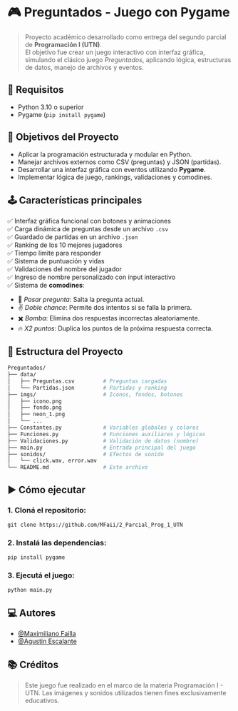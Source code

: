 
# 🎮 Preguntados - Juego con Pygame

> Proyecto académico desarrollado como entrega del segundo parcial de **Programación I (UTN)**.  
> El objetivo fue crear un juego interactivo con interfaz gráfica, simulando el clásico juego *Preguntados*, aplicando lógica, estructuras de datos, manejo de archivos y eventos.



## 📌 Requisitos
- Python 3.10 o superior
- Pygame (`pip install pygame`)
## 🧠 Objetivos del Proyecto
- Aplicar la programación estructurada y modular en Python.
- Manejar archivos externos como CSV (preguntas) y JSON (partidas).
- Desarrollar una interfaz gráfica con eventos utilizando **Pygame**.
- Implementar lógica de juego, rankings, validaciones y comodines.
## 🕹️ Características principales
✅ Interfaz gráfica funcional con botones y animaciones  
✅ Carga dinámica de preguntas desde un archivo `.csv`  
✅ Guardado de partidas en un archivo `.json`  
✅ Ranking de los 10 mejores jugadores  
✅ Tiempo límite para responder  
✅ Sistema de puntuación y vidas  
✅ Validaciones del nombre del jugador  
✅ Ingreso de nombre personalizado con input interactivo  
✅ Sistema de **comodines**:
- 🎯 *Pasar pregunta*: Salta la pregunta actual.
- ✌️ *Doble chance*: Permite dos intentos si se falla la primera.
- ✖️ *Bomba*: Elimina dos respuestas incorrectas aleatoriamente.
- 🔥 *X2 puntos*: Duplica los puntos de la próxima respuesta correcta.
## 📂 Estructura del Proyecto
```bash
Preguntados/
├── data/
│   ├── Preguntas.csv         # Preguntas cargadas
│   └── Partidas.json         # Partidas y ranking
├── imgs/                     # Iconos, fondos, botones
│   ├── icono.png
│   ├── fondo.png
│   ├── neon_1.png
│   └── ...
├── Constantes.py             # Variables globales y colores
├── Funciones.py              # Funciones auxiliares y lógicas
├── Validaciones.py           # Validación de datos (nombre)
├── main.py                   # Entrada principal del juego
├── sonidos/                  # Efectos de sonido
│   └── click.wav, error.wav
└── README.md                 # Este archivo
```
## ▶️ Cómo ejecutar
### 1. Cloná el repositorio:
```
git clone https://github.com/MFaii/2_Parcial_Prog_1_UTN
```
### 2. Instalá las dependencias:
```
pip install pygame
```
### 3.  Ejecutá el juego:
```
python main.py
```
## 💻 Autores

- [@Maximiliano Failla](https://github.com/MFaii)
- [@Agustin Escalante](https://github.com/AgustinEscalante)


## 📚 Créditos
>Este juego fue realizado en el marco de la materia Programación I - UTN.
Las imágenes y sonidos utilizados tienen fines exclusivamente educativos.
